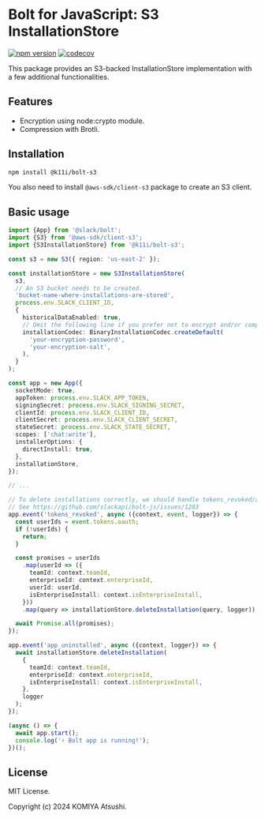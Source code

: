 # Bolt for JavaScript: S3 InstallationStore

[![npm version](https://badge.fury.io/js/@k11i%2Fbolt-s3.svg)](https://badge.fury.io/js/@k11i%2Fbolt-s3)
[![codecov](https://codecov.io/gh/komiya-atsushi/slack-bolt-aws/graph/badge.svg?token=TXWAYL4LMZ)](https://codecov.io/gh/komiya-atsushi/slack-bolt-aws)

This package provides an S3-backed InstallationStore implementation with a few additional functionalities.

## Features

- Encryption using node:crypto module.
- Compression with Brotli.

## Installation

```bash
npm install @k11i/bolt-s3
```

You also need to install `@aws-sdk/client-s3` package to create an S3 client.

## Basic usage

```typescript
import {App} from '@slack/bolt';
import {S3} from '@aws-sdk/client-s3';
import {S3InstallationStore} from '@k11i/bolt-s3';

const s3 = new S3({ region: 'us-east-2' });

const installationStore = new S3InstallationStore(
  s3,
  // An S3 bucket needs to be created.
  'bucket-name-where-installations-are-stored',
  process.env.SLACK_CLIENT_ID,
  {
    historicalDataEnabled: true,
    // Omit the following line if you prefer not to encrypt and/or compress installations.
    installationCodec: BinaryInstallationCodec.createDefault(
      'your-encryption-password',
      'your-encryption-salt',
    ),
  }
);

const app = new App({
  socketMode: true,
  appToken: process.env.SLACK_APP_TOKEN,
  signingSecret: process.env.SLACK_SIGNING_SECRET,
  clientId: process.env.SLACK_CLIENT_ID,
  clientSecret: process.env.SLACK_CLIENT_SECRET,
  stateSecret: process.env.SLACK_STATE_SECRET,
  scopes: ['chat:write'],
  installerOptions: {
    directInstall: true,
  },
  installationStore,
});

// ...

// To delete installations correctly, we should handle tokens_revoked/app_uninstalled events manually.
// See https://github.com/slackapi/bolt-js/issues/1203
app.event('tokens_revoked', async ({context, event, logger}) => {
  const userIds = event.tokens.oauth;
  if (!userIds) {
    return;
  }

  const promises = userIds
    .map(userId => ({
      teamId: context.teamId,
      enterpriseId: context.enterpriseId,
      userId: userId,
      isEnterpriseInstall: context.isEnterpriseInstall,
    }))
    .map(query => installationStore.deleteInstallation(query, logger));

  await Promise.all(promises);
});

app.event('app_uninstalled', async ({context, logger}) => {
  await installationStore.deleteInstallation(
    {
      teamId: context.teamId,
      enterpriseId: context.enterpriseId,
      isEnterpriseInstall: context.isEnterpriseInstall,
    },
    logger
  );
});

(async () => {
  await app.start();
  console.log('⚡️ Bolt app is running!');
})();
```

## License

MIT License.

Copyright (c) 2024 KOMIYA Atsushi.
